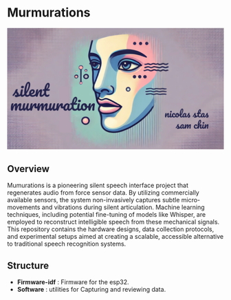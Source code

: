 # Murmurations

![cover](./assets/cover.png)

## Overview

Mumurations is a pioneering silent speech interface project that regenerates audio from force sensor data. By utilizing commercially available sensors, the system non-invasively captures subtle micro-movements and vibrations during silent articulation. Machine learning techniques, including potential fine-tuning of models like Whisper, are employed to reconstruct intelligible speech from these mechanical signals. This repository contains the hardware designs, data collection protocols, and experimental setups aimed at creating a scalable, accessible alternative to traditional speech recognition systems.

## Structure

- **Firmware-idf** : Firmware for the esp32.
- **Software** : utilities for Capturing and reviewing data.
  
